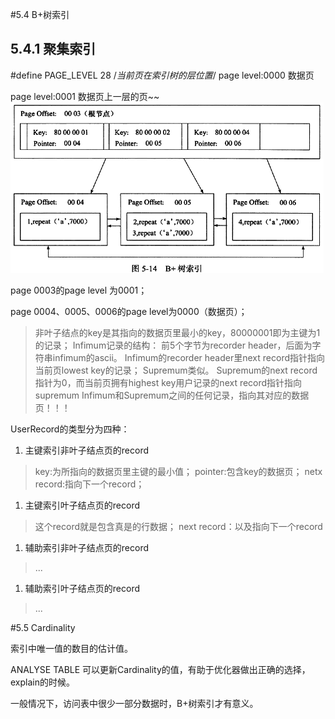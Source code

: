#5.4 B+树索引
## 5.4.1 聚集索引
#define PAGE_LEVEL                 28     /*当前页在索引树的层位置*/ 
page level:0000 数据页

page level:0001 数据页上一层的页~~
![B+树索引](./png/B+树索引.png)

page 0003的page level 为0001；

page 0004、0005、0006的page level为0000（数据页）；

> 非叶子结点的key是其指向的数据页里最小的key，80000001即为主键为1的记录；
> Infimum记录的结构：
> 前5个字节为recorder header，后面为字符串infimum的ascii。
> Infimum的recorder header里next record指针指向当前页lowest key的记录；
> Supremum类似。
> Supremum的next record指针为0，而当前页拥有highest key用户记录的next record指针指向supremum
Infimum和Supremum之间的任何记录，指向其对应的数据页！！！

UserRecord的类型分为四种：
1. 主键索引非叶子结点页的record

> key:为所指向的数据页里主键的最小值；
> pointer:包含key的数据页；
> netx record:指向下一个record；
1. 主键索引叶子结点页的record
> 这个record就是包含真是的行数据；
> next record：以及指向下一个record
1. 辅助索引非叶子结点页的record
> ...
1. 辅助索引叶子结点页的record
> ...



#5.5 Cardinality

索引中唯一值的数目的估计值。

ANALYSE TABLE 可以更新Cardinality的值，有助于优化器做出正确的选择，explain的时候。

一般情况下，访问表中很少一部分数据时，B+树索引才有意义。

